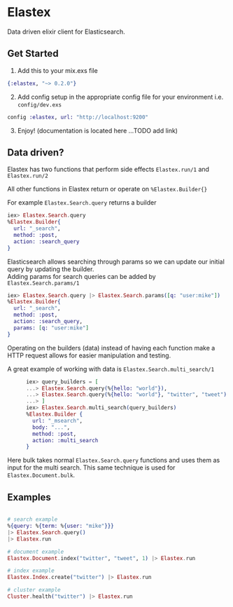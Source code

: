 # Elastex

  Data driven elixir client for Elasticsearch.


## Get Started
1. Add this to your mix.exs file

  ```elixir
  {:elastex, "~> 0.2.0"}
  ```

2.  Add config setup in the appropriate config file for your environment i.e. `config/dev.exs`

  ```elixir
  config :elastex, url: "http://localhost:9200"
  ```
  
3.  Enjoy! (documentation is located here ...TODO add link)  


## Data driven?
Elastex has two functions that perform side effects `Elastex.run/1` and `Elastex.run/2`

All other functions in Elastex return or operate on `%Elastex.Builder{}`

For example `Elastex.Search.query` returns a builder

```elixir
iex> Elastex.Search.query
%Elastex.Builder{
  url: "_search",
  method: :post,
  action: :search_query
}
```

Elasticsearch allows searching through params so we can update our initial query by updating the builder.  
Adding params for search queries can be added by `Elastex.Search.params/1`


```elixir
iex> Elastex.Search.query |> Elastex.Search.params([q: "user:mike"])
%Elastex.Builder{
  url: "_search",
  method: :post,
  action: :search_query,
  params: [q: "user:mike"]
}
```

Operating on the builders (data) instead of having each function make a HTTP request allows for easier manipulation and testing.

A great example of working with data is `Elastex.Search.multi_search/1`

```elixir
      iex> query_builders = [
      ...> Elastex.Search.query(%{hello: "world"}),
      ...> Elastex.Search.query(%{hello: "world"}, "twitter", "tweet")
      ...> ]
      iex> Elastex.Search.multi_search(query_builders)
      %Elastex.Builder {
        url: "_msearch",
        body: "...",
        method: :post,
        action: :multi_search
      }
```

Here bulk takes normal `Elastex.Search.query` functions and uses them as input for the multi search.  This same technique is used for `Elastex.Document.bulk`.

## Examples

```elixir

# search example
%{query: %{term: %{user: "mike"}}}
|> Elastex.Search.query()
|> Elastex.run

# document example
Elastex.Document.index("twitter", "tweet", 1) |> Elastex.run

# index example
Elastex.Index.create("twitter") |> Elastex.run

# cluster example
Cluster.health("twitter") |> Elastex.run
```
